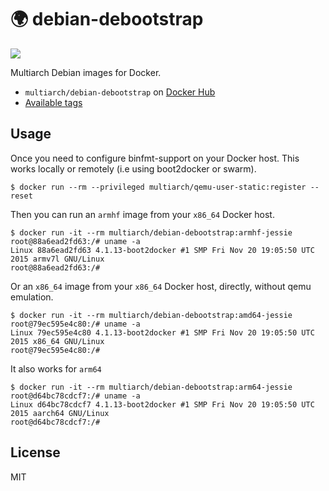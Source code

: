# :earth_africa: debian-debootstrap

![](https://raw.githubusercontent.com/multiarch/dockerfile/master/logo.jpg)

Multiarch Debian images for Docker.

* `multiarch/debian-debootstrap` on [Docker Hub](https://hub.docker.com/r/multiarch/debian-debootstrap/)
* [Available tags](https://hub.docker.com/r/multiarch/debian-debootstrap/tags/)

## Usage

Once you need to configure binfmt-support on your Docker host.
This works locally or remotely (i.e using boot2docker or swarm).

```console
$ docker run --rm --privileged multiarch/qemu-user-static:register --reset
```

Then you can run an `armhf` image from your `x86_64` Docker host.

```console
$ docker run -it --rm multiarch/debian-debootstrap:armhf-jessie
root@88a6ead2fd63:/# uname -a
Linux 88a6ead2fd63 4.1.13-boot2docker #1 SMP Fri Nov 20 19:05:50 UTC 2015 armv7l GNU/Linux
root@88a6ead2fd63:/# 
```

Or an `x86_64` image from your `x86_64` Docker host, directly, without qemu emulation.

```console
$ docker run -it --rm multiarch/debian-debootstrap:amd64-jessie
root@79ec595e4c80:/# uname -a
Linux 79ec595e4c80 4.1.13-boot2docker #1 SMP Fri Nov 20 19:05:50 UTC 2015 x86_64 GNU/Linux
root@79ec595e4c80:/# 
```

It also works for `arm64`

```console
$ docker run -it --rm multiarch/debian-debootstrap:arm64-jessie
root@d64bc78cdcf7:/# uname -a
Linux d64bc78cdcf7 4.1.13-boot2docker #1 SMP Fri Nov 20 19:05:50 UTC 2015 aarch64 GNU/Linux
root@d64bc78cdcf7:/#
```

## License

MIT
